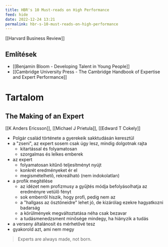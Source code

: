```yaml
---
title: HBR's 10 Must-reads on High Performance
feed: hide
date: 2022-12-24 13:21
permalink: hbr-s-10-must-reads-on-high-performance
---
```


[[Harvard Business Review]]

## Említések

- [[Benjamin Bloom - Developing Talent in Young People]]
- [[Cambridge University Press - The Cambridge Handbook of Expertise and Expert Performance]]

# Tartalom

## The Making of an Expert

[[K Anders Ericsson]], [[Michael J Prietula]], [[Edward T Cokely]]

- Polgár család története a gyerekeik sakktudásán keresztül
- a "zseni", az expert sosem csak úgy lesz, mindig dolgotnak rajta
	- kitartással és folyamatosan
	- szorgalmas és lelkes emberek
- az expert
	- folyamatosan kitűnő teljesítményt nyújt
	- konkrét eredményeket ér el
	- megismételhető, rekreálható (nem indokolatlan)
- a profik megítélése
	- az idézet nem profizmusy a gyűjtés módja befolyásolhatja az eredményre vetülő fényt
	- sok emberről hiszik, hogy profi, pedig nem az
	- a "hallgass az ösztöneidre" lehet jó, de kizárólag ezekre hagyatkozni badarság
	- a körülmények megváltoztatása néha csak bezavar
	- a tudásmenedzsment minősége mindegy, ha hiányzik a tudás
- a verseny általánosít és mérhetővé tesz
- gyakorold azt, ami nem megy

> Experts are always made, not born.











